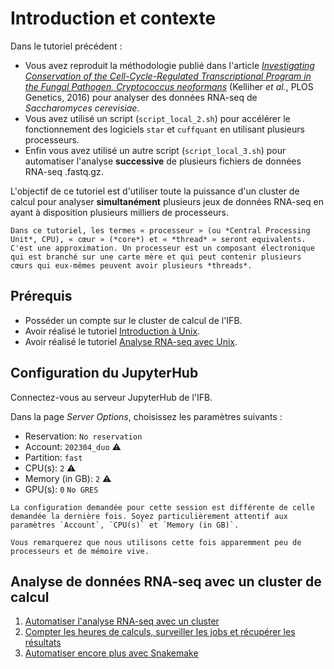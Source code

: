 # Introduction et contexte

Dans le tutoriel précédent :

- Vous avez reproduit la méthodologie publié dans l'article [*Investigating Conservation of the Cell-Cycle-Regulated Transcriptional Program in the Fungal Pathogen, Cryptococcus neoformans*](https://journals.plos.org/plosgenetics/article?id=10.1371/journal.pgen.1006453) (Kelliher *et al.*, PLOS Genetics, 2016) pour analyser des données RNA-seq de *Saccharomyces cerevisiae*.
- Vous avez utilisé un script (`script_local_2.sh`) pour accélérer le fonctionnement des logiciels `star` et `cuffquant` en utilisant plusieurs processeurs.
- Enfin vous avez utilisé un autre script (`script_local_3.sh`) pour automatiser l'analyse **successive** de plusieurs fichiers de données RNA-seq .fastq.gz.

L'objectif de ce tutoriel est d'utiliser toute la puissance d'un cluster de calcul pour analyser **simultanément** plusieurs jeux de données RNA-seq en ayant à disposition plusieurs milliers de processeurs.

```{note}
Dans ce tutoriel, les termes « processeur » (ou *Central Processing Unit*, CPU), « cœur » (*core*) et « *thread* » seront equivalents. C'est une approximation. Un processeur est un composant électronique qui est branché sur une carte mère et qui peut contenir plusieurs cœurs qui eux-mêmes peuvent avoir plusieurs *threads*.
```

## Prérequis

- Posséder un compte sur le cluster de calcul de l'IFB.
- Avoir réalisé le tutoriel [Introduction à Unix](../tuto1/tutorial.md).
- Avoir réalisé le tutoriel [Analyse RNA-seq avec Unix](../tuto2/0_intro.md).

## Configuration du JupyterHub

Connectez-vous au serveur JupyterHub de l'IFB.

Dans la page *Server Options*, choisissez les paramètres suivants :
- Reservation: `No reservation` 
- Account: `202304_duo`  ⚠️
- Partition: `fast`
- CPU(s): `2`  ⚠️
- Memory (in GB): `2`  ⚠️
- GPU(s): `0` `No GRES`

```{warning}
La configuration demandée pour cette session est différente de celle demandée la dernière fois. Soyez particulièrement attentif aux paramètres `Account`, `CPU(s)` et `Memory (in GB)`.

Vous remarquerez que nous utilisons cette fois apparemment peu de processeurs et de mémoire vive.
```

## Analyse de données RNA-seq avec un cluster de calcul

1. [Automatiser l'analyse RNA-seq avec un cluster](1_automatiser.md)
1. [Compter les heures de calculs, surveiller les jobs et récupérer les résultats](2_compter_surveiller_recuperer.md)
1. [Automatiser encore plus avec Snakemake](3_automatiser_encore.md)
